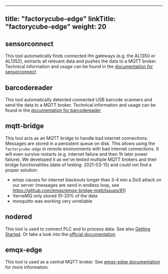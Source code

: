 
---
title: "factorycube-edge"
linkTitle: "factorycube-edge"
weight: 20
---

## sensorconnect

This tool automatically finds connected ifm gateways (e.g. the AL1350 or AL1352), extracts all relevant data and pushes the data to a MQTT broker. Technical information and usage can be found in the [documentation for sensorconnect](sensorconnect)

## barcodereader

This tool automatically detected connected USB barcode scanners and send the data to a MQTT broker. Technical information and usage can be found in the [documentation for barcodereader](barcodereader)

## mqtt-bridge

This tool acts as an MQTT bridge to handle bad internet connections. Messages are stored in a persistent queue on disk. This allows using the `factorycube-edge` in remote environments with bad internet connections. It will even survive restarts (e.g. internet failure and then 1h later power failure). We developed it as we've tested multiple MQTT brokers and their bridge functionalities (date of testing: 2021-03-15) and could not find a proper solution:

- emqx causes for internet blackouts longer than 3-4 min a DoS attack on our server (messages are send in endless loop, see https://github.com/emqx/emqx-bridge-mqtt/issues/81)
- VerneMQ only stored 10-20% of the data
- mosquitto was working very unreliable

## nodered

This tool is used to connect PLC and to process data. See also [Getting Started](../../getting-started/connecting-machines-creating-dashboards). Or take a look into the [official documentation](www.nodered.org/docs)

## emqx-edge

This tool is used as a central MQTT broker. See [emqx-edge documentation](https://docs.emqx.io/en/edge/latest/) for more information.
